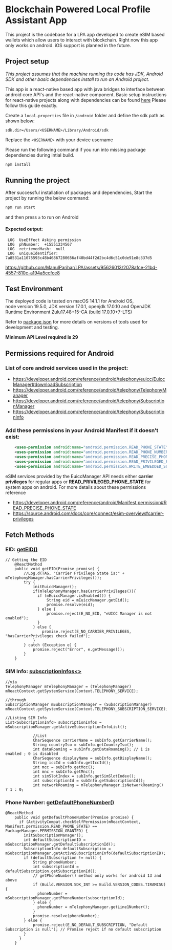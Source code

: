 # Blockchain Powered Local Profile Assistant App

This project is the codebase for a LPA app developed to create eSIM based wallets which allow users to interact with blockchain.
Right now this app only works on android. iOS support is planned in the future.

## Project setup

_This project assumes that the machine running ths code has JDK, Android SDK and other basic dependencies install to run an Android project._

This app is a react-native based app with java bridges to interface between android core API's and the react-native component.
Basic setup instructions for react-native projects along with dependencies can be found [here](https://reactnative.dev/docs/environment-setup?guide=native&platform=android)
Please follow this guide exactly.

Create a `local.properties` file in `/android` folder and define the sdk path as shown below:

```
sdk.dir=/Users/<USERNAME>/Library/Android/sdk
```

Replace the `<USERNAME>` with your device username

Please run the following command if you run into missing package dependencies during intial build.

```sh
npm install
```

## Running the project

After successful installation of packages and dependencies,
Start the project by running the below command:

```sh
npm run start
```

and then press `a` to run on Android

#### Expected output:

```
 LOG  UseEffect Asking permission
 LOG  phNumber:  +15551234567
 LOG  retrievedHash:  null
 LOG  uniqueIdentifier:  7a8531a11075593c48b46867280656af40bd44f2d2bc4d6c51c0de91e8c337d5
```


https://github.com/ManulParihar/LPA/assets/95626013/2078afce-21bd-4557-810c-a194a5ccfce8


## Test Environment

The deployed code is tested on macOS 14.1.1 for Android OS,  
node version 19.5.0, JDK version 17.0.1, openjdk 17.0.10 and
OpenJDK Runtime Environment Zulu17.48+15-CA (build 17.0.10+7-LTS)

Refer to [package.json](https://github.com/Blockchain-Powered-eSIM/LPA/blob/main/package.json) for more details on versions of tools used for development and testing.

**Minimum API Level required is 29**

## Permissions required for Android

### List of core android services used in the project:

- https://developer.android.com/reference/android/telephony/euicc/EuiccManager#downloadSubscription
- https://developer.android.com/reference/android/telephony/TelephonyManager
- https://developer.android.com/reference/android/telephony/SubscriptionManager
- https://developer.android.com/reference/android/telephony/SubscriptionInfo

### Add these permissions in your Android Manifest if it doesn't exist:

```xml
    <uses-permission android:name="android.permission.READ_PHONE_STATE"/>
    <uses-permission android:name="android.permission.READ_PHONE_NUMBERS"/>
    <uses-permission android:name="android.permission.READ_PRECISE_PHONE_STATE"/>
    <uses-permission android:name="android.permission.READ_PRIVILEGED_PHONE_STATE"/>
    <uses-permission android:name="android.permission.WRITE_EMBEDDED_SUBSCRIPTIONS"/>
```

eSIM services provided by the EuiccManager API needs either **carrier privileges** for regular apps or **READ_PRIVILEGED_PHONE_STATE** for system apps on android.
For more details about these permissions reference

- https://developer.android.com/reference/android/Manifest.permission#READ_PRECISE_PHONE_STATE
- https://source.android.com/docs/core/connect/esim-overview#carrier-privileges

## Fetch Methods

### EID: [getEID()](https://github.com/Blockchain-Powered-eSIM/LPA/blob/main/android/app/src/main/java/com/lpaapp/EuiccBridge/EuiccManagerModule.java)

```
// Getting the EID
    @ReactMethod
    public void getEID(Promise promise) {
        //Log.d(TAG, "Carrier Privilege State is:" + mTelephonyManager.hasCarrierPrivileges());
        try {
            initEuiccManager();
            if(mTelephonyManager.hasCarrierPrivileges()){
              if (mEuiccManager.isEnabled()) {
                  String eid = mEuiccManager.getEid();
                  promise.resolve(eid);
              } else {
                  promise.reject(E_NO_EID, "eUICC Manager is not enabled");
              }
            } else {
                promise.reject(E_NO_CARRIER_PRIVILEGES, "hasCarrierPrivileges check failed");
            }
        } catch (Exception e) {
            promise.reject("Error", e.getMessage());
        }
    }
```

### SIM Info: [subscriptionInfos<>](https://github.com/Blockchain-Powered-eSIM/LPA/blob/main/android/app/src/main/java/com/lpaapp/DeviceInfoBridge/SimDataModule.java)

```
//via
TelephonyManager mTelephonyManager = (TelephonyManager) mReactContext.getSystemService(Context.TELEPHONY_SERVICE);

//through
SubscriptionManager mSubscriptionManager = (SubscriptionManager) mReactContext.getSystemService(Context.TELEPHONY_SUBSCRIPTION_SERVICE);

//Listing SIM Info
List<SubscriptionInfo> subscriptionInfos = mSubscriptionManager.getActiveSubscriptionInfoList();

            //List
            CharSequence carrierName = subInfo.getCarrierName();
            String countryIso = subInfo.getCountryIso();
            int dataRoaming = subInfo.getDataRoaming(); // 1 is enabled ; 0 is disabled
            CharSequence displayName = subInfo.getDisplayName();
            String iccId = subInfo.getIccId();
            int mcc = subInfo.getMcc();
            int mnc = subInfo.getMnc();
            int simSlotIndex = subInfo.getSimSlotIndex();
            int subscriptionId = subInfo.getSubscriptionId();
            int networkRoaming = mTelephonyManager.isNetworkRoaming() ? 1 : 0;

```

### Phone Number: [getDefaultPhoneNumber()](https://github.com/Blockchain-Powered-eSIM/LPA/blob/main/android/app/src/main/java/com/lpaapp/IdentityManager/IdentityManagerModule.java)

```
@ReactMethod
    public void getDefaultPhoneNumber(Promise promise) {
      if (ActivityCompat.checkSelfPermission(mReactContext, Manifest.permission.READ_PHONE_STATE) == PackageManager.PERMISSION_GRANTED) {
        initSubscriptionManager();
        int defaultSubscriptionID = mSubscriptionManager.getDefaultSubscriptionId();
        SubscriptionInfo defaultSubscription = mSubscriptionManager.getActiveSubscriptionInfo(defaultSubscriptionID);
        if (defaultSubscription != null) {
            String phoneNumber;
            int subscriptionId = defaultSubscription.getSubscriptionId();
            // getPhoneNumber() method only works for android 13 and above
            if (Build.VERSION.SDK_INT >= Build.VERSION_CODES.TIRAMISU) {
              phoneNumber = mSubscriptionManager.getPhoneNumber(subscriptionId);
            } else {
              phoneNumber = mTelephonyManager.getLine1Number();
            }
            promise.resolve(phoneNumber);
        } else {
            promise.reject(E_NO_DEFAULT_SUBSCRIPTION, "Default Subscription is null"); // Promise reject if no default subscription
        }
      }
    }
```
